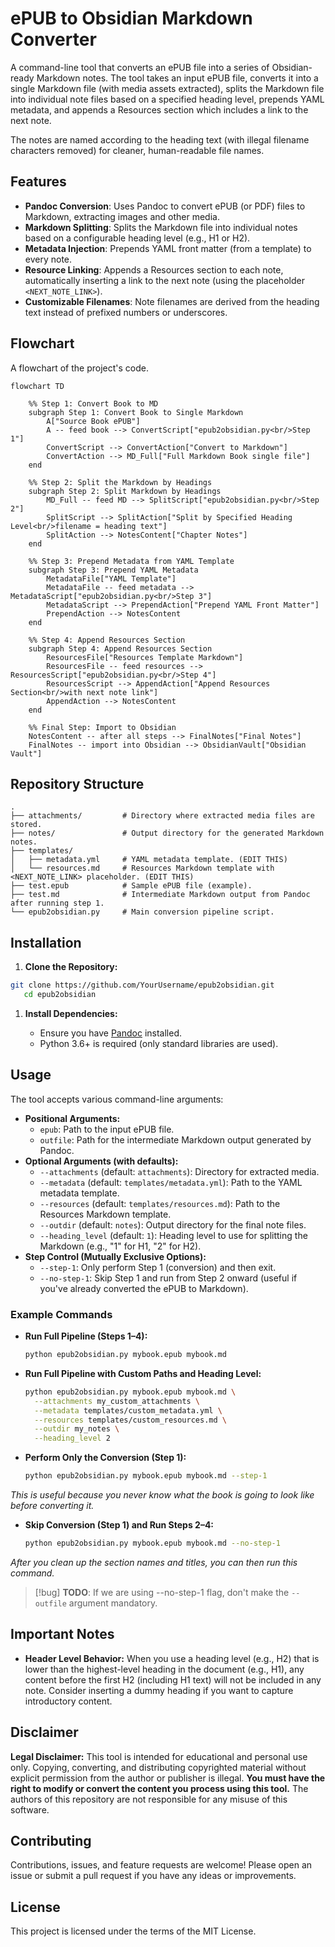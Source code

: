 # ePUB to Obsidian Markdown Converter

A command-line tool that converts an ePUB file into a series of Obsidian-ready Markdown notes. The tool takes an input ePUB file, converts it into a single Markdown file (with media assets extracted), splits the Markdown file into individual note files based on a specified heading level, prepends YAML metadata, and appends a Resources section which includes a link to the next note. 

The notes are named according to the heading text (with illegal filename characters removed) for cleaner, human-readable file names.

## Features

- **Pandoc Conversion**: Uses Pandoc to convert ePUB (or PDF) files to Markdown, extracting images and other media.
- **Markdown Splitting**: Splits the Markdown file into individual notes based on a configurable heading level (e.g., H1 or H2).
- **Metadata Injection**: Prepends YAML front matter (from a template) to every note.
- **Resource Linking**: Appends a Resources section to each note, automatically inserting a link to the next note (using the placeholder `<NEXT_NOTE_LINK>`).
- **Customizable Filenames**: Note filenames are derived from the heading text instead of prefixed numbers or underscores.

## Flowchart

A flowchart of the project's code. 

```mermaid
flowchart TD

    %% Step 1: Convert Book to MD
    subgraph Step 1: Convert Book to Single Markdown
        A["Source Book ePUB"]
        A -- feed book --> ConvertScript["epub2obsidian.py<br/>Step 1"]
        ConvertScript --> ConvertAction["Convert to Markdown"]
        ConvertAction --> MD_Full["Full Markdown Book single file"]
    end

    %% Step 2: Split the Markdown by Headings
    subgraph Step 2: Split Markdown by Headings
        MD_Full -- feed MD --> SplitScript["epub2obsidian.py<br/>Step 2"]
        SplitScript --> SplitAction["Split by Specified Heading Level<br/>filename = heading text"]
        SplitAction --> NotesContent["Chapter Notes"]
    end

    %% Step 3: Prepend Metadata from YAML Template
    subgraph Step 3: Prepend YAML Metadata
        MetadataFile["YAML Template"]
        MetadataFile -- feed metadata --> MetadataScript["epub2obsidian.py<br/>Step 3"]
        MetadataScript --> PrependAction["Prepend YAML Front Matter"]
        PrependAction --> NotesContent
    end

    %% Step 4: Append Resources Section
    subgraph Step 4: Append Resources Section
        ResourcesFile["Resources Template Markdown"]
        ResourcesFile -- feed resources --> ResourcesScript["epub2obsidian.py<br/>Step 4"]
        ResourcesScript --> AppendAction["Append Resources Section<br/>with next note link"]
        AppendAction --> NotesContent
    end

    %% Final Step: Import to Obsidian
    NotesContent -- after all steps --> FinalNotes["Final Notes"]
    FinalNotes -- import into Obsidian --> ObsidianVault["Obsidian Vault"]
```

## Repository Structure

```textfile
.
├── attachments/         # Directory where extracted media files are stored.
├── notes/               # Output directory for the generated Markdown notes.
├── templates/
│   ├── metadata.yml     # YAML metadata template. (EDIT THIS)
│   └── resources.md     # Resources Markdown template with <NEXT_NOTE_LINK> placeholder. (EDIT THIS)
├── test.epub            # Sample ePUB file (example).
├── test.md              # Intermediate Markdown output from Pandoc after running step 1.
└── epub2obsidian.py     # Main conversion pipeline script.
```

## Installation

1. **Clone the Repository:**

```bash
git clone https://github.com/YourUsername/epub2obsidian.git
   cd epub2obsidian
```

1. **Install Dependencies:**

    - Ensure you have [Pandoc](https://pandoc.org/installing.html) installed.
    - Python 3.6+ is required (only standard libraries are used).

## Usage

The tool accepts various command-line arguments:

- **Positional Arguments:**
    - `epub`: Path to the input ePUB file.
    - `outfile`: Path for the intermediate Markdown output generated by Pandoc.
- **Optional Arguments (with defaults):**
    - `--attachments` (default: `attachments`): Directory for extracted media.
    - `--metadata` (default: `templates/metadata.yml`): Path to the YAML metadata template.
    - `--resources` (default: `templates/resources.md`): Path to the Resources Markdown template.
    - `--outdir` (default: `notes`): Output directory for the final note files.
    - `--heading_level` (default: `1`): Heading level to use for splitting the Markdown (e.g., "1" for H1, "2" for H2).
- **Step Control (Mutually Exclusive Options):**
    - `--step-1`: Only perform Step 1 (conversion) and then exit.
    - `--no-step-1`: Skip Step 1 and run from Step 2 onward (useful if you've already converted the ePUB to Markdown).

### Example Commands

- **Run Full Pipeline (Steps 1–4):**

    ```bash
    python epub2obsidian.py mybook.epub mybook.md
    ```

- **Run Full Pipeline with Custom Paths and Heading Level:**

    ```bash
    python epub2obsidian.py mybook.epub mybook.md \
      --attachments my_custom_attachments \
      --metadata templates/custom_metadata.yml \
      --resources templates/custom_resources.md \
      --outdir my_notes \
      --heading_level 2
    ```

- **Perform Only the Conversion (Step 1):**

    ```bash
    python epub2obsidian.py mybook.epub mybook.md --step-1
    ```

*This is useful because you never know what the book is going to look like before converting it.*

- **Skip Conversion (Step 1) and Run Steps 2–4:**

    ```bash
    python epub2obsidian.py mybook.epub mybook.md --no-step-1
    ```

*After you clean up the section names and titles, you can then run this command.*

> [!bug]
> **TODO**: If we are using --no-step-1 flag, don't make the `--outfile` argument mandatory.

## Important Notes

- **Header Level Behavior:**
    When you use a heading level (e.g., H2) that is lower than the highest-level heading in the document (e.g., H1), any content before the first H2 (including H1 text) will not be included in any note. Consider inserting a dummy heading if you want to capture introductory content.

## Disclaimer

**Legal Disclaimer:**
This tool is intended for educational and personal use only. Copying, converting, and distributing copyrighted material without explicit permission from the author or publisher is illegal. **You must have the right to modify or convert the content you process using this tool.** The authors of this repository are not responsible for any misuse of this software.

## Contributing

Contributions, issues, and feature requests are welcome! Please open an issue or submit a pull request if you have any ideas or improvements.

## License

This project is licensed under the terms of the MIT License.
